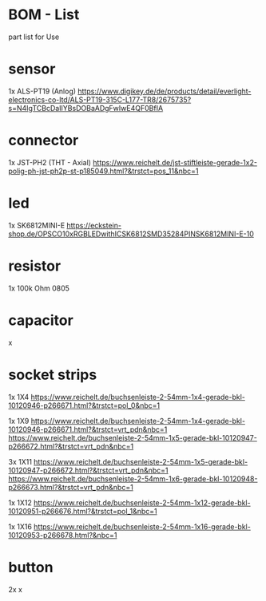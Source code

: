 # BOM - List

part list for Use

# sensor
1x ALS-PT19 (Anlog) https://www.digikey.de/de/products/detail/everlight-electronics-co-ltd/ALS-PT19-315C-L177-TR8/2675735?s=N4IgTCBcDaIIYBsDOBaADgFwIwE4QF0BfIA

# connector
1x JST-PH2 (THT - Axial)  https://www.reichelt.de/jst-stiftleiste-gerade-1x2-polig-ph-jst-ph2p-st-p185049.html?&trstct=pos_11&nbc=1

# led
1x SK6812MINI-E https://eckstein-shop.de/OPSCO10xRGBLEDwithICSK6812SMD35284PINSK6812MINI-E-10

# resistor
1x 100k Ohm 0805

# capacitor
x

# socket strips
1x 1X4 https://www.reichelt.de/buchsenleiste-2-54mm-1x4-gerade-bkl-10120946-p266671.html?&trstct=pol_0&nbc=1

1x 1X9 https://www.reichelt.de/buchsenleiste-2-54mm-1x4-gerade-bkl-10120946-p266671.html?&trstct=vrt_pdn&nbc=1
https://www.reichelt.de/buchsenleiste-2-54mm-1x5-gerade-bkl-10120947-p266672.html?&trstct=vrt_pdn&nbc=1

3x 1X11 https://www.reichelt.de/buchsenleiste-2-54mm-1x5-gerade-bkl-10120947-p266672.html?&trstct=vrt_pdn&nbc=1
https://www.reichelt.de/buchsenleiste-2-54mm-1x6-gerade-bkl-10120948-p266673.html?&trstct=vrt_pdn&nbc=1

1x 1X12 https://www.reichelt.de/buchsenleiste-2-54mm-1x12-gerade-bkl-10120951-p266676.html?&trstct=pol_1&nbc=1

1x 1X16 https://www.reichelt.de/buchsenleiste-2-54mm-1x16-gerade-bkl-10120953-p266678.html?&nbc=1

# button
2x x
